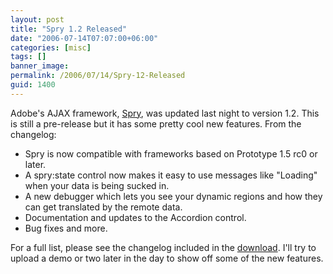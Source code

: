 ```yaml
---
layout: post
title: "Spry 1.2 Released"
date: "2006-07-14T07:07:00+06:00"
categories: [misc]
tags: []
banner_image: 
permalink: /2006/07/14/Spry-12-Released
guid: 1400
---
```


Adobe's AJAX framework, <a href="http://labs.adobe.com/technologies/spry/">Spry</a>, was updated last night to version 1.2. This is still a pre-release but it has some pretty cool new features. From the changelog:

<ul>
<li>Spry is now compatible with frameworks based on Prototype 1.5 rc0 or later.
<li>A spry:state control now makes it easy to use messages like "Loading" when your data is being sucked in.
<li>A new debugger which lets you see your dynamic regions and how they can get translated by the remote data.
<li>Documentation and updates to the Accordion control.
<li>Bug fixes and more.
</ul>

For a full list, please see the changelog included in the <a href="http://www.macromedia.com/go/labs_spry_download">download</a>. I'll try to upload a demo or two later in the day to show off some of the new features.